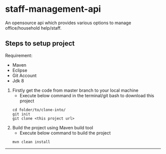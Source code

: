 # staff-management-api
An opensource api which provides various options to manage office/household help/staff.

## Steps to setup project
Requirement:
- Maven
- Eclipse
- Git Account
- Jdk 8

1. Firstly get the code from master branch to your local machine
   * Execute below command in the terminal/git bash to download this project
   ```
   cd folder/to/clone-into/
   git init
   git clone <this project url>
   ```
2. Build the project using Maven build tool
   * Execute below command to build the project
   ```
   mvn clean install
   
   ```
   
  

---
